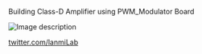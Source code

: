Building Class-D Amplifier using PWM_Modulator Board

![Image description](Class_D_Amp/PWM_Modulator-Class-D-Amp.jpg)

<a href="https://twitter.com/lanmiLab">twitter.com/lanmiLab</a>
